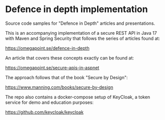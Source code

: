 # Defence in depth implementation

Source code samples for "Defence in Depth" articles and presentations.

This is an accompanying implementation of a secure REST API in Java 17 with Maven and Spring Security that follows the series of articles found
at:

https://omegapoint.se/defence-in-depth

An article that covers these concepts exactly can be found at:

https://omegapoint.se/secure-apis-in-aspnet

The approach follows that of the book "Secure by Design":

https://www.manning.com/books/secure-by-design

The repo also contains a docker-compose setup of KeyCloak, a token service for demo and education purposes:

https://github.com/keycloak/keycloak